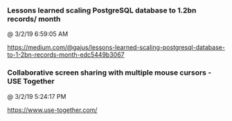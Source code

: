 ﻿

### Lessons learned scaling PostgreSQL database to 1.2bn records/ month
@ 3/2/19 6:59:05 AM

https://medium.com/@gajus/lessons-learned-scaling-postgresql-database-to-1-2bn-records-month-edc5449b3067



### Collaborative screen sharing with multiple mouse cursors - USE Together
@ 3/2/19 5:24:17 PM

https://www.use-together.com/

